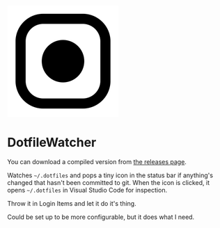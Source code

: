 ![DotfileWatcher log](DotfileWatcher/Assets.xcassets/AppIcon.appiconset/appicon_256.png)

# DotfileWatcher

You can download a compiled version from [the releases page](https://github.com/sjml/DotfileWatcher/releases/tag/v1.0).

Watches `~/.dotfiles` and pops a tiny icon in the status bar if anything's changed
that hasn't been committed to git. When the icon is clicked, it opens `~/.dotfiles`
in Visual Studio Code for inspection. 

Throw it in Login Items and let it do it's thing. 

Could be set up to be more configurable, but it does what I need. 
